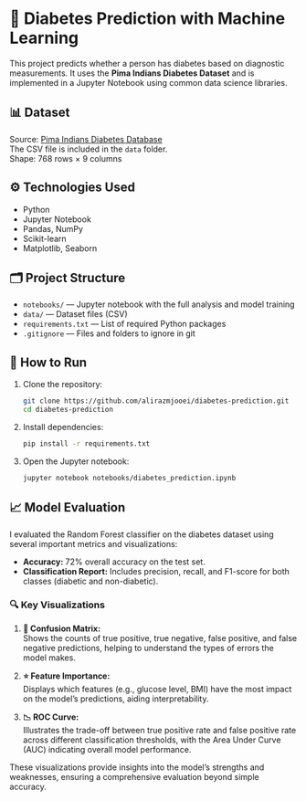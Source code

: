 # 🍬 Diabetes Prediction with Machine Learning

This project predicts whether a person has diabetes based on diagnostic measurements. It uses the **Pima Indians Diabetes Dataset** and is implemented in a Jupyter Notebook using common data science libraries.

## 📊 Dataset

Source: [Pima Indians Diabetes Database](https://www.kaggle.com/datasets/uciml/pima-indians-diabetes-database)  
The CSV file is included in the `data` folder.  
Shape: 768 rows × 9 columns

## ⚙️ Technologies Used

- Python  
- Jupyter Notebook  
- Pandas, NumPy  
- Scikit-learn  
- Matplotlib, Seaborn  

## 🗂️ Project Structure

- `notebooks/` — Jupyter notebook with the full analysis and model training  
- `data/` — Dataset files (CSV)  
- `requirements.txt` — List of required Python packages  
- `.gitignore` — Files and folders to ignore in git  

## 🚀 How to Run

1. Clone the repository:  
   ```bash
   git clone https://github.com/alirazmjooei/diabetes-prediction.git
   cd diabetes-prediction
   ```
2. Install dependencies:  
   ```bash
   pip install -r requirements.txt
   ```
3. Open the Jupyter notebook:  
   ```bash
   jupyter notebook notebooks/diabetes_prediction.ipynb
   ```

## 📈 Model Evaluation

I evaluated the Random Forest classifier on the diabetes dataset using several important metrics and visualizations:

- **Accuracy:** 72% overall accuracy on the test set.  
- **Classification Report:** Includes precision, recall, and F1-score for both classes (diabetic and non-diabetic).

### 🔍 Key Visualizations

1. **🧮 Confusion Matrix:**  
   Shows the counts of true positive, true negative, false positive, and false negative predictions, helping to understand the types of errors the model makes.

2. **⭐ Feature Importance:**  
   Displays which features (e.g., glucose level, BMI) have the most impact on the model’s predictions, aiding interpretability.

3. **📉 ROC Curve:**  
   Illustrates the trade-off between true positive rate and false positive rate across different classification thresholds, with the Area Under Curve (AUC) indicating overall model performance.

These visualizations provide insights into the model’s strengths and weaknesses, ensuring a comprehensive evaluation beyond simple accuracy.
